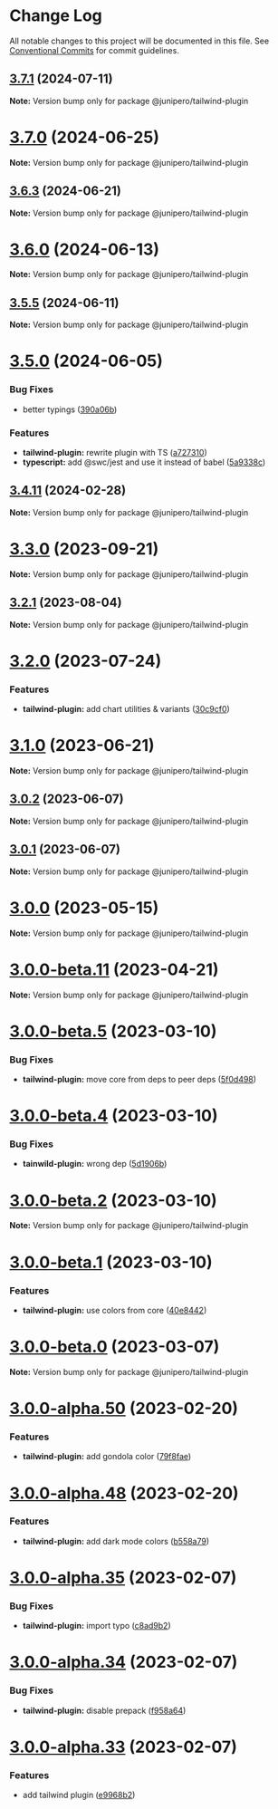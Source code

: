 # Change Log

All notable changes to this project will be documented in this file.
See [Conventional Commits](https://conventionalcommits.org) for commit guidelines.

## [3.7.1](https://github.com/p3ol/junipero/compare/v3.7.0...v3.7.1) (2024-07-11)

**Note:** Version bump only for package @junipero/tailwind-plugin





# [3.7.0](https://github.com/p3ol/junipero/compare/v3.6.3...v3.7.0) (2024-06-25)

**Note:** Version bump only for package @junipero/tailwind-plugin





## [3.6.3](https://github.com/p3ol/junipero/compare/v3.6.2...v3.6.3) (2024-06-21)

**Note:** Version bump only for package @junipero/tailwind-plugin





# [3.6.0](https://github.com/p3ol/junipero/compare/v3.5.5...v3.6.0) (2024-06-13)

**Note:** Version bump only for package @junipero/tailwind-plugin





## [3.5.5](https://github.com/p3ol/junipero/compare/v3.5.4...v3.5.5) (2024-06-11)

**Note:** Version bump only for package @junipero/tailwind-plugin





# [3.5.0](https://github.com/p3ol/junipero/compare/v3.4.15...v3.5.0) (2024-06-05)


### Bug Fixes

* better typings ([390a06b](https://github.com/p3ol/junipero/commit/390a06beabb5a54a40f3f55ff28e0ba1b5b47689))


### Features

* **tailwind-plugin:** rewrite plugin with TS ([a727310](https://github.com/p3ol/junipero/commit/a72731050659cc31dda36d599276f3b037683c7f))
* **typescript:** add @swc/jest and use it instead of babel ([5a9338c](https://github.com/p3ol/junipero/commit/5a9338c571b43d0fe173badd0ad63c398c8d1360))





## [3.4.11](https://github.com/p3ol/junipero/compare/v3.4.10...v3.4.11) (2024-02-28)

**Note:** Version bump only for package @junipero/tailwind-plugin





# [3.3.0](https://github.com/p3ol/junipero/compare/v3.2.4...v3.3.0) (2023-09-21)

**Note:** Version bump only for package @junipero/tailwind-plugin





## [3.2.1](https://github.com/p3ol/junipero/compare/v3.2.0...v3.2.1) (2023-08-04)

**Note:** Version bump only for package @junipero/tailwind-plugin





# [3.2.0](https://github.com/p3ol/junipero/compare/v3.1.2...v3.2.0) (2023-07-24)


### Features

* **tailwind-plugin:** add chart utilities & variants ([30c9cf0](https://github.com/p3ol/junipero/commit/30c9cf08937cc4e49d5d923ea28ae90e9b4e5c77))





# [3.1.0](https://github.com/p3ol/junipero/compare/v3.0.2...v3.1.0) (2023-06-21)

**Note:** Version bump only for package @junipero/tailwind-plugin





## [3.0.2](https://github.com/p3ol/junipero/compare/v3.0.1...v3.0.2) (2023-06-07)

**Note:** Version bump only for package @junipero/tailwind-plugin





## [3.0.1](https://github.com/p3ol/junipero/compare/v3.0.0...v3.0.1) (2023-06-07)

**Note:** Version bump only for package @junipero/tailwind-plugin





# [3.0.0](https://github.com/p3ol/junipero/compare/v3.0.0-beta.14...v3.0.0) (2023-05-15)

**Note:** Version bump only for package @junipero/tailwind-plugin





# [3.0.0-beta.11](https://github.com/p3ol/junipero/compare/v3.0.0-beta.10...v3.0.0-beta.11) (2023-04-21)

**Note:** Version bump only for package @junipero/tailwind-plugin





# [3.0.0-beta.5](https://github.com/p3ol/junipero/compare/v3.0.0-beta.4...v3.0.0-beta.5) (2023-03-10)


### Bug Fixes

* **tailwind-plugin:** move core from deps to peer deps ([5f0d498](https://github.com/p3ol/junipero/commit/5f0d498e2952c996965735b215689339fe87ff77))





# [3.0.0-beta.4](https://github.com/p3ol/junipero/compare/v3.0.0-beta.3...v3.0.0-beta.4) (2023-03-10)


### Bug Fixes

* **tainwild-plugin:** wrong dep ([5d1906b](https://github.com/p3ol/junipero/commit/5d1906b05e4c83e54224db818dd1e93e5db4cb97))





# [3.0.0-beta.2](https://github.com/p3ol/junipero/compare/v3.0.0-beta.1...v3.0.0-beta.2) (2023-03-10)

**Note:** Version bump only for package @junipero/tailwind-plugin





# [3.0.0-beta.1](https://github.com/p3ol/junipero/compare/v3.0.0-beta.0...v3.0.0-beta.1) (2023-03-10)


### Features

* **tailwind-plugin:** use colors from core ([40e8442](https://github.com/p3ol/junipero/commit/40e8442659c7129bfbfb6be2d5aa96b2dc8dd517))





# [3.0.0-beta.0](https://github.com/p3ol/junipero/compare/v3.0.0-alpha.57...v3.0.0-beta.0) (2023-03-07)

**Note:** Version bump only for package @junipero/tailwind-plugin





# [3.0.0-alpha.50](https://github.com/p3ol/junipero/compare/v3.0.0-alpha.49...v3.0.0-alpha.50) (2023-02-20)


### Features

* **tailwind-plugin:** add gondola color ([79f8fae](https://github.com/p3ol/junipero/commit/79f8fae652b5e8317e1a466673cff3c8e99ded1d))





# [3.0.0-alpha.48](https://github.com/p3ol/junipero/compare/v3.0.0-alpha.47...v3.0.0-alpha.48) (2023-02-20)


### Features

* **tailwind-plugin:** add dark mode colors ([b558a79](https://github.com/p3ol/junipero/commit/b558a795c4adc616a97c3c62107cb3b125a8faae))





# [3.0.0-alpha.35](https://github.com/p3ol/junipero/compare/v3.0.0-alpha.34...v3.0.0-alpha.35) (2023-02-07)


### Bug Fixes

* **tailwind-plugin:** import typo ([c8ad9b2](https://github.com/p3ol/junipero/commit/c8ad9b233c0abb774efb00d92eeb55bc6b0e10c6))





# [3.0.0-alpha.34](https://github.com/p3ol/junipero/compare/v3.0.0-alpha.33...v3.0.0-alpha.34) (2023-02-07)


### Bug Fixes

* **tailwind-plugin:** disable prepack ([f958a64](https://github.com/p3ol/junipero/commit/f958a64017f2c5ab095901ecee7e7dd9579c091a))





# [3.0.0-alpha.33](https://github.com/p3ol/junipero/compare/v3.0.0-alpha.32...v3.0.0-alpha.33) (2023-02-07)


### Features

* add tailwind plugin ([e9968b2](https://github.com/p3ol/junipero/commit/e9968b226cd7588f885c8f5736f3772f890000c7))
